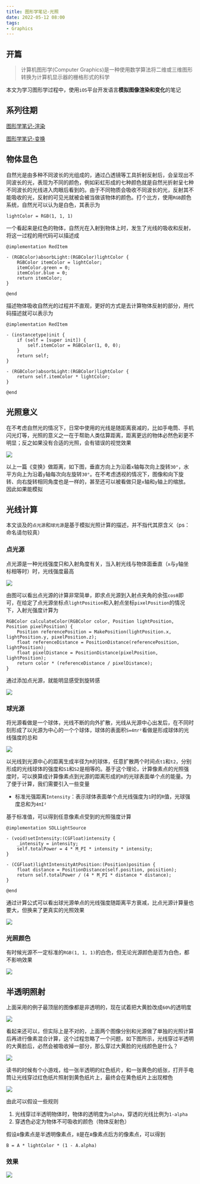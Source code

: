 ```yaml
---
title: 图形学笔记-光照
date: 2022-05-12 08:00
tags:
- Graphics
---
```


## 开篇
> 计算机图形学(Computer Graphics)是一种使用数学算法将二维或三维图形转换为计算机显示器的栅格形式的科学

本文为学习图形学过程中，使用`iOS`平台开发语言**模拟图像渲染和变化**的笔记

## 系列往期
[图形学笔记-渲染](http://sindrilin.com/2022/05/02/graphics_pixels_render.html)

[图形学笔记-变换](http://sindrilin.com/2022/05/05/graphics_transform.html)

## 物体显色
自然光是由多种不同波长的光组成的，通过凸透镜等工具折射反射后，会呈现出不同波长的光，表现为不同的颜色，例如彩虹形成的七种颜色就是自然光折射呈七种不同波长的光线进入肉眼后看到的。由于不同物质会吸收不同波长的光，反射其不能吸收的光，反射的可见光就被会被当做该物体的颜色。打个比方，使用`RGB`颜色系统，自然光可以认为是白色，其表示为

    lightColor = RGB(1, 1, 1)
    
一个看起来是红色的物体，自然光在入射到物体上时，发生了光线的吸收和反射，将这一过程的用代码可以描述成

    @implementation RedItem
    
    - (RGBColor)absorbLight:(RGBColor)lightColor {
        RGBColor itemColor = lightColor;
        itemColor.green = 0;
        itemColor.blue = 0;
        return itemColor;
    }
    
    @end
    
描述物体吸收自然光的过程并不直观，更好的方式是去计算物体反射的部分，用代码描述就可以表示为

    @implementation RedItem
    
    - (instancetype)init {
        if (self = [super init]) {
            self.itemColor = RGBColor(1, 0, 0);
        }
        return self;
    }
    
    - (RGBColor)absorbLight:(RGBColor)lightColor {
        return self.itemColor * lightColor;
    }
    
    @end

## 光照意义
在不考虑自然光的情况下，日常中使用的光线是随距离衰减的，比如手电筒、手机闪光灯等，光照的意义之一在于帮助人类估算距离，距离更远的物体必然色彩更不明显；反之如果没有合适的光照，会有错误的视觉效果

![](https://p1-juejin.byteimg.com/tos-cn-i-k3u1fbpfcp/3ade28f34d8e46a1b7833c51fa12f9a5~tplv-k3u1fbpfcp-watermark.image?)

以上一篇《变换》做距离，如下图，垂直方向上为沿着`x`轴每次向上旋转`30°`，水平方向上为沿着`y`轴每次向左旋转`30°`。在不考虑透视的情况下，图像和向下旋转、向右旋转相同角度也是一样的，甚至还可以被看做只是`x`轴和`y`轴上的缩放。因此如果能模拟

## 光线计算
本文谈及的`点光源`和`球光源`是基于模拟光照计算的描述，并不指代其原含义（ps：命名请勿较真）

### 点光源
点光源是一种光线强度只和入射角度有关，当入射光线与物体面垂直（`x`与`y`轴坐标相等时）时，光线强度最高

![](https://p9-juejin.byteimg.com/tos-cn-i-k3u1fbpfcp/98f47126b082489fb0abdb64ae44f90e~tplv-k3u1fbpfcp-watermark.image?)

由图可以看出点光源的计算非常简单，即求点光源到入射点夹角的余弦`cosθ`即可，在给定了点光源坐标点`lightPosition`和入射点坐标`pixelPosition`的情况下，入射光强度计算为

    RGBColor calculateColor(RGBColor color, Position lightPosition, Position pixelPosition) {
        Position referencePosition = MakePosition(lightPosition.x, lightPosition.y, pixelPosition.z);
        float referenceDistance = PositionDistance(referencePosition, lightPosition);
        float pixelDistance = PositionDistance(pixelPosition, lightPosition);
        return color * (referenceDistance / pixelDistance);
    }

通过添加点光源，就能明显感受到旋转感


![](https://p9-juejin.byteimg.com/tos-cn-i-k3u1fbpfcp/540c742be73747cbb94bad606b20584c~tplv-k3u1fbpfcp-watermark.image?)

### 球光源
将光源看做是一个球体，光线不断的向外扩散，光线从光源中心出发后，在不同时刻形成了以光源为中心的一个个球体，球体的表面积`S=4πr²`看做是形成球体的光线强度的总和

![](https://p6-juejin.byteimg.com/tos-cn-i-k3u1fbpfcp/a8bad0d30aae473c97690ecf5aa42ffc~tplv-k3u1fbpfcp-watermark.image?)

以光线到光源中心的距离生成半径为`R`的球体，任意扩散两个时间点`t1`和`t2`，分别形成的光线球体的强度和`S1`和`S2`是相等的。基于这个理论，计算像素点的光照强度时，可以换算成计算像素点到光源的距离形成的`R`的光球表面单个点的能量。为了便于计算，我们需要引入一些变量

- 标准光强距离`Intensity`：表示球体表面单个点光线强度为`1`时的`R`值，光球强度总和为`4πI²`

基于标准值，可以得到任意像素点受到的光照强度计算

    @implementation SDLLightSource
    
    - (void)setIntensity:(CGFloat)intensity {
        _intensity = intensity;
        self.totalPower = 4 * M_PI * intensity * intensity;
    }

    - (CGFloat)lightIntensityAtPosition:(Position)position {
        float distance = PositionDistance(self.position, poisition);
        return self.totalPower / (4 * M_PI * distance * distance);
    }

    @end
    
通过计算公式可以看出球光源单点的光线强度随距离平方衰减，比点光源计算量也要大，但换来了更真实的光照效果

![](https://p3-juejin.byteimg.com/tos-cn-i-k3u1fbpfcp/e1fa13ddb76348dba87cfcabe5d7b794~tplv-k3u1fbpfcp-watermark.image?)

### 光照颜色
有时候光源不一定标准的`RGB(1, 1, 1)`的白色，但无论光源颜色是否为白色，都不影响效果

![](https://p6-juejin.byteimg.com/tos-cn-i-k3u1fbpfcp/1161bc3580b0478caf2c68ccb9ffb2f6~tplv-k3u1fbpfcp-watermark.image?)

## 半透明照射
上面采用的例子最顶层的图像都是非透明的，现在试着把大黄脸改成`60%`的透明度

![](https://p1-juejin.byteimg.com/tos-cn-i-k3u1fbpfcp/290ce7dc0cd0497b88fe64d7c12b5254~tplv-k3u1fbpfcp-watermark.image?)

看起来还可以，但实际上是不对的，上面两个图像分别和光源做了单独的光照计算后再进行像素混合计算，这个过程忽略了一个问题，如下图所示，光线穿过半透明的大黄脸后，必然会被吸收掉一部分，那么穿过大黄脸的光线颜色是什么？

![](https://p1-juejin.byteimg.com/tos-cn-i-k3u1fbpfcp/53c708fe9f354b8c9c812488e8801d97~tplv-k3u1fbpfcp-watermark.image?)

读书的时候有个小游戏，给一张半透明的红色纸片，和一张黄色的纸张，打开手电筒让光线穿过红色纸片照射到黄色纸片上，最终会在黄色纸片上出现橙色

![](https://p1-juejin.byteimg.com/tos-cn-i-k3u1fbpfcp/467b613a46b649c5a80c6b832f0e2f29~tplv-k3u1fbpfcp-watermark.image?)

由此可以假设一些规则

1. 光线穿过半透明物体时，物体的透明度为`alpha`，穿透的光线比例为`1-alpha`
2. 穿透色必定为物体不可吸收的颜色（物体反射色）

假设`A`像素点是半透明像素点，`B`是在`A`像素点后方的像素点，可以得到

    B = A * lightColor * (1 - A.alpha)

### 效果
![](https://p1-juejin.byteimg.com/tos-cn-i-k3u1fbpfcp/7f783be785824088a8b9678f0d7b36e3~tplv-k3u1fbpfcp-watermark.image?)